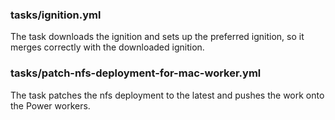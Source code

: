 ### tasks/ignition.yml

The task downloads the ignition and sets up the preferred ignition, so it merges correctly with the downloaded ignition.

### tasks/patch-nfs-deployment-for-mac-worker.yml

The task patches the nfs deployment to the latest and pushes the work onto the Power workers.